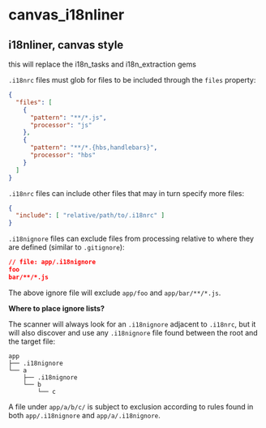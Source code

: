 # canvas_i18nliner

## i18nliner, canvas style

this will replace the i18n_tasks and i18n_extraction gems

`.i18nrc` files must glob for files to be included through the `files` property:

```json
{
  "files": [
    {
      "pattern": "**/*.js",
      "processor": "js"
    },
    {
      "pattern": "**/*.{hbs,handlebars}",
      "processor": "hbs"
    }
  ]
}
```

`.i18nrc` files can include other files that may in turn specify more files:

```json
{
  "include": [ "relative/path/to/.i18nrc" ]
}
```

`.i18nignore` files can exclude files from processing relative to where they
are defined (similar to `.gitignore`):

```json
// file: app/.i18nignore
foo 
bar/**/*.js
```

The above ignore file will exclude `app/foo` and `app/bar/**/*.js`.

**Where to place ignore lists?**

The scanner will always look for an `.i18nignore` adjacent to `.i18nrc`, but it
will also discover and use any `.i18nignore` file found between the root
and the target file:

```
app
├── .i18nignore
└── a
    ├── .i18nignore
    └── b
        └── c
```

A file under `app/a/b/c/` is subject to exclusion according to rules found in 
both `app/.i18nignore` and `app/a/.i18nignore`.